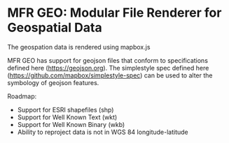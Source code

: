MFR GEO: Modular File Renderer for Geospatial Data
==================================================

The geospation data is rendered using mapbox.js

MFR GEO has support for geojson files that conform to specifications defined here (https://geojson.org). The simplestyle spec defined here (https://github.com/mapbox/simplestyle-spec) can be used to alter the symbology of geojson features.

Roadmap:

- Support for ESRI shapefiles (shp)
- Support for Well Known Text (wkt)
- Support for Well Known Binary (wkb)
- Ability to reproject data is not in WGS 84 longitude-latitude
